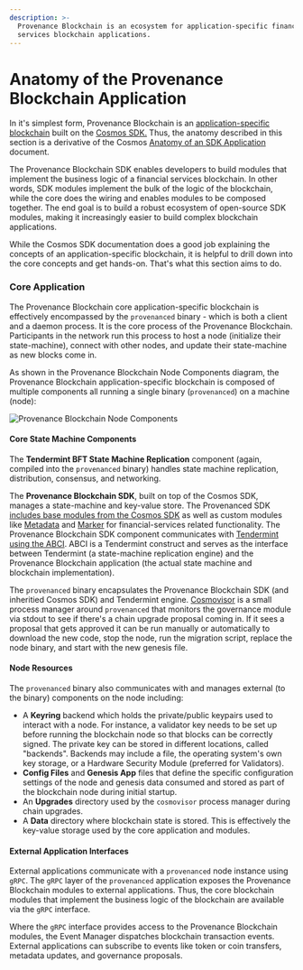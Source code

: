 ```yaml
---
description: >-
  Provenance Blockchain is an ecosystem for application-specific financial
  services blockchain applications.
---
```


# Anatomy of the Provenance Blockchain Application

In it's simplest form, Provenance Blockchain is an [application-specific blockchain](https://docs.cosmos.network/main/intro/why-app-specific.html) built on the [Cosmos SDK.](https://docs.cosmos.network/main/intro/overview.html) Thus, the anatomy described in this section is a derivative of the Cosmos [Anatomy of an SDK Application](https://docs.cosmos.network/main/basics/app-anatomy.html) document.

The Provenance Blockchain SDK enables developers to build modules that implement the business logic of a financial services blockchain. In other words, SDK modules implement the bulk of the logic of the blockchain, while the core does the wiring and enables modules to be composed together. The end goal is to build a robust ecosystem of open-source SDK modules, making it increasingly easier to build complex blockchain applications.

While the Cosmos SDK documentation does a good job explaining the concepts of an application-specific blockchain, it is helpful to drill down into the core concepts and get hands-on. That's what this section aims to do.

### Core Application

The Provenance Blockchain core application-specific blockchain is effectively encompassed by the `provenanced` binary - which is both a client and a daemon process. It is the core process of the Provenance Blockchain. Participants in the network run this process to host a node (initialize their state-machine), connect with other nodes, and update their state-machine as new blocks come in.

As shown in the Provenance Blockchain Node Components diagram, the Provenance Blockchain application-specific blockchain is composed of multiple components all running a single binary (`provenanced`) on a machine (node):

![Provenance Blockchain Node Components](<../../.gitbook/assets/image (26).png>)

#### Core State Machine Components

The **Tendermint BFT State Machine Replication** component (again, compiled into the `provenanced` binary) handles state machine replication, distribution, consensus, and networking.

The **Provenance Blockchain SDK**, built on top of the Cosmos SDK, manages a state-machine and key-value store. The Provenanced SDK [includes base modules from the Cosmos SDK](../../modules/inherited-modules.md) as well as custom modules like [Metadata](../../modules/metadata-module.md) and [Marker](../../modules/marker-module.md) for financial-services related functionality. The Provenance Blockchain SDK component communicates with [Tendermint using the ABCI](https://docs.tendermint.com/master/spec/abci/#abci). ABCI is a Tendermint construct and serves as the interface between Tendermint (a state-machine replication engine) and the Provenance Blockchain application (the actual state machine and blockchain implementation).

The `provenanced` binary encapsulates the Provenance Blockchain SDK (and inheritied Cosmos SDK) and Tendermint engine. [Cosmovisor](https://docs.cosmos.network/main/run-node/cosmovisor.html) is a small process manager around `provenanced` that monitors the governance module via stdout to see if there's a chain upgrade proposal coming in. If it sees a proposal that gets approved it can be run manually or automatically to download the new code, stop the node, run the migration script, replace the node binary, and start with the new genesis file.

#### Node Resources

The `provenanced` binary also communicates with and manages external (to the binary) components on the node including:

* A **Keyring** backend which holds the private/public keypairs used to interact with a node. For instance, a validator key needs to be set up before running the blockchain node so that blocks can be correctly signed. The private key can be stored in different locations, called "backends". Backends may include a file, the operating system's own key storage, or a Hardware Security Module (preferred for Validators).
* **Config Files** and **Genesis App** files that define the specific configuration settings of the node and genesis data consumed and stored as part of the blockchain node during initial startup.
* An **Upgrades** directory used by the `cosmovisor` process manager during chain upgrades.
* A **Data** directory where blockchain state is stored. This is effectively the key-value storage used by the core application and modules.

#### External Application Interfaces

External applications communicate with a `provenanced` node instance using `gRPC`. The `gRPC` layer of the `provenanced` application exposes the Provenance Blockchain modules to external applications. Thus, the core blockchain modules that implement the business logic of the blockchain are available via the `gRPC` interface.

Where the `gRPC` interface provides access to the Provenance Blockchain modules, the Event Manager dispatches blockchain transaction events. External applications can subscribe to events like token or coin transfers, metadata updates, and governance proposals.
